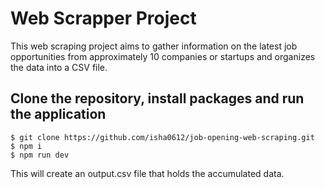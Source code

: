 # Web Scrapper Project


This web scraping project aims to gather information on the latest job opportunities from approximately 10 companies or startups and organizes the data into a CSV file.


## Clone the repository, install packages and run the application
```terminal
$ git clone https://github.com/isha0612/job-opening-web-scraping.git
$ npm i  
$ npm run dev
```

This  will create an output.csv file that holds the accumulated data.
